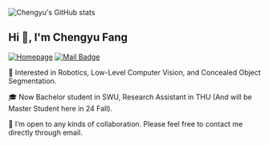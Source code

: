 ![Chengyu's GitHub stats](https://github-readme-stats.vercel.app/api?username=cnyvfang&include_all_commits=true)

<h2>Hi 👋, I'm Chengyu Fang</h2>

[![Homepage](https://img.shields.io/badge/Homepage-https://chengyufang.tech-green.svg "Homepage")](https://chengyufang.tech "Homepage")
[![Mail Badge](https://img.shields.io/badge/-chengyufang.thu@gmail.com-blue?style=flat&logo=Gmail&logoColor=white&link=mailto:chengyufang.thu@gmail.com)](mailto:chengyufang.thu@gmail.com)

🚀 Interested in Robotics, Low-Level Computer Vision, and Concealed Object Segmentation.

🎓 Now Bachelor student in SWU, Research Assistant in THU (And will be Master Student here in 24 Fall).

💞️ I’m open to any kinds of collaboration. Please feel free to contact me directly through email.



